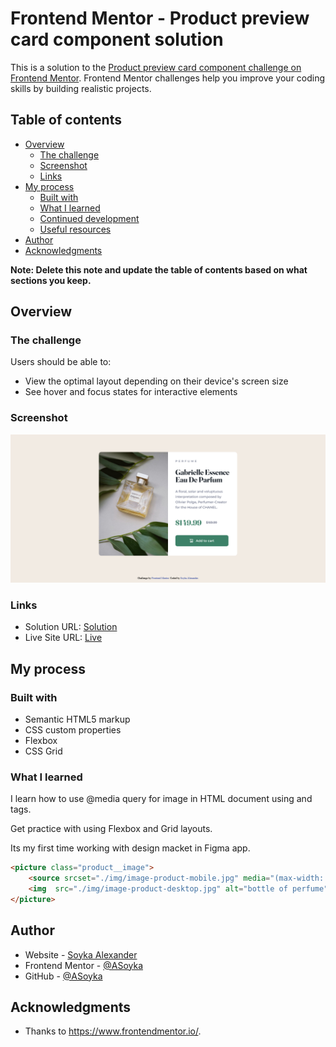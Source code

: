 # Frontend Mentor - Product preview card component solution

This is a solution to the [Product preview card component challenge on Frontend Mentor](https://www.frontendmentor.io/challenges/product-preview-card-component-GO7UmttRfa). Frontend Mentor challenges help you improve your coding skills by building realistic projects. 

## Table of contents

- [Overview](#overview)
  - [The challenge](#the-challenge)
  - [Screenshot](#screenshot)
  - [Links](#links)
- [My process](#my-process)
  - [Built with](#built-with)
  - [What I learned](#what-i-learned)
  - [Continued development](#continued-development)
  - [Useful resources](#useful-resources)
- [Author](#author)
- [Acknowledgments](#acknowledgments)

**Note: Delete this note and update the table of contents based on what sections you keep.**

## Overview

### The challenge

Users should be able to:

- View the optimal layout depending on their device's screen size
- See hover and focus states for interactive elements

### Screenshot

![Product preview card component](./Screenshot.png)

### Links

- Solution URL: [Solution](https://github.com/ASoyka/Product_card_FEM)
- Live Site URL: [Live](https://asoyka.github.io/Product_card_FEM/)

## My process

### Built with

- Semantic HTML5 markup
- CSS custom properties
- Flexbox
- CSS Grid

### What I learned

I learn how to use @media query for image in HTML document using <picture> and <source> tags.

Get practice with using Flexbox and Grid layouts.

Its my first time working with design macket in Figma app.

```html
<picture class="product__image">
	<source srcset="./img/image-product-mobile.jpg" media="(max-width: 620px)">
	<img  src="./img/image-product-desktop.jpg" alt="bottle of perfume" width="300" height="450" loading="lazy">
</picture>
```

## Author

- Website - [Soyka Alexander](https://asoyka.github.io/Portfolio_FCC/)
- Frontend Mentor - [@ASoyka](https://www.frontendmentor.io/profile/MrSoyka)
- GitHub - [@ASoyka](https://github.com/ASoyka)

## Acknowledgments

- Thanks to https://www.frontendmentor.io/.